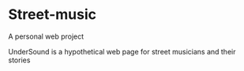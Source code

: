 # Street-music
A personal web project

UnderSound is a hypothetical web page for street musicians and their stories
